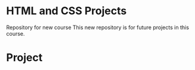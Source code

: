 # HTML and CSS Projects
 Repository for new course
This new repository is for future projects in this course.
# Project

